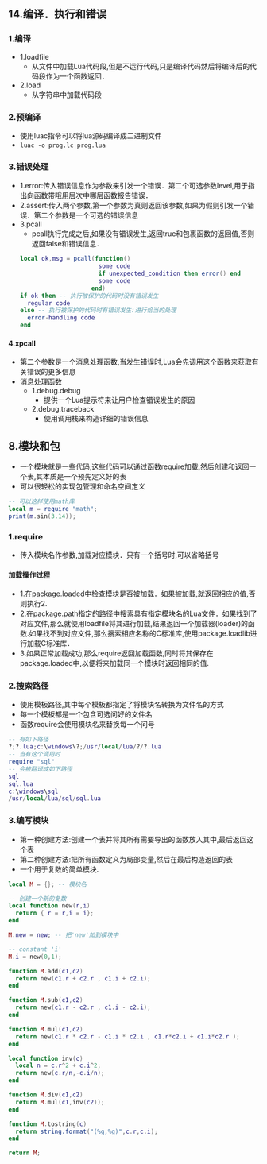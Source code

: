 ## 14.编译．执行和错误
### 1.编译
- 1.loadfile
  - 从文件中加载Lua代码段,但是不运行代码,只是编译代码然后将编译后的代码段作为一个函数返回．
- 2.load
  - 从字符串中加载代码段

### 2.预编译
- 使用luac指令可以将lua源码编译成二进制文件
- `luac -o prog.lc prog.lua`

### 3.错误处理
- 1.error:传入错误信息作为参数来引发一个错误．第二个可选参数level,用于指出向函数带哦用层次中哪层函数报告错误．
- 2.assert:传入两个参数,第一个参数为真则返回该参数,如果为假则引发一个错误．第二个参数是一个可选的错误信息
- 3.pcall
  - pcall执行完成之后,如果没有错误发生,返回true和包裹函数的返回值,否则返回false和错误信息．
  ```lua
  local ok,msg = pcall(function()
                        some code
                        if unexpected_condition then error() end
                        some code
                      end)
  if ok then -- 执行被保护的代码时没有错误发生
    regular code
  else -- 执行被保护的代码时有错误发生:进行恰当的处理
    error-handling code
  end
  ```
#### 4.xpcall
- 第二个参数是一个消息处理函数,当发生错误时,Lua会先调用这个函数来获取有关错误的更多信息
- 消息处理函数
  - 1.debug.debug
    - 提供一个Lua提示符来让用户检查错误发生的原因
  - 2.debug.traceback
    - 使用调用栈来构造详细的错误信息

## 8.模块和包
- 一个模块就是一些代码,这些代码可以通过函数require加载,然后创建和返回一个表,其本质是一个预先定义好的表
- 可以很轻松的实现包管理和命名空间定义
```lua
-- 可以这样使用math库
local m = require "math";
print(m.sin(3.14));
```
### 1.require
- 传入模块名作参数,加载对应模块．只有一个括号时,可以省略括号
#### 加载操作过程
  - 1.在package.loaded中检查模块是否被加载．如果被加载,就返回相应的值,否则执行2.
  - 2.在package.path指定的路径中搜索具有指定模块名的Lua文件．如果找到了对应文件,那么就使用loadfile将其进行加载,结果返回一个加载器(loader)的函数.如果找不到对应文件,那么搜索相应名称的C标准库,使用package.loadlib进行加载C标准库．
  - 3.如果正常加载成功,那么require返回加载函数,同时将其保存在package.loaded中,以便将来加载同一个模块时返回相同的值.

### 2.搜索路径
- 使用模板路径,其中每个模板都指定了将模块名转换为文件名的方式
- 每一个模板都是一个包含可选问好的文件名
- 函数require会使用模块名来替换每一个问号
```lua
-- 有如下路径
?;?.lua;c:\windows\?;/usr/local/lua/?/?.lua
-- 当有这个调用时
require "sql"
-- 会被翻译成如下路径
sql
sql.lua
c:\windows\sql
/usr/local/lua/sql/sql.lua
```

### 3.编写模块
- 第一种创建方法:创建一个表并将其所有需要导出的函数放入其中,最后返回这个表
- 第二种创建方法:把所有函数定义为局部变量,然后在最后构造返回的表
- 一个用于复数的简单模块.
```lua
local M = {}; -- 模块名

-- 创建一个新的复数
local function new(r,i)
  return { r = r,i = i};
end

M.new = new; -- 把'new'加到模块中

-- constant 'i'
M.i = new(0,1);

function M.add(c1,c2)
  return new(c1.r + c2.r , c1.i + c2.i);
end

function M.sub(c1,c2)
  return new(c1.r - c2.r , c1.i - c2.i);
end

function M.mul(c1,c2)
  return new(c1.r * c2.r - c1.i * c2.i , c1.r*c2.i + c1.i*c2.r );
end

local function inv(c)
  local n = c.r^2 + c.i^2;
  return new(c.r/n,-c.i/n);
end

function M.div(c1,c2)
  return M.mul(c1,inv(c2));
end

function M.tostring(c)
  return string.format("(%g,%g)",c.r,c.i);
end

return M;
```